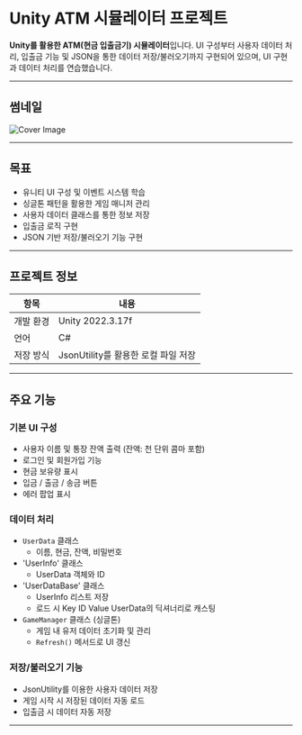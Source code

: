#  Unity ATM 시뮬레이터 프로젝트

**Unity를 활용한 ATM(현금 입출금기) 시뮬레이터**입니다. UI 구성부터 사용자 데이터 처리, 입출금 기능 및 JSON을 통한 데이터 저장/불러오기까지 구현되어 있으며, UI 구현과 데이터 처리를 연습했습니다.

---

## 썸네일
![Cover Image](./Assets/Thumbnail/PopupBackMain.PNG)


---

##  목표

- 유니티 UI 구성 및 이벤트 시스템 학습
- 싱글톤 패턴을 활용한 게임 매니저 관리
- 사용자 데이터 클래스를 통한 정보 저장
- 입출금 로직 구현
- JSON 기반 저장/불러오기 기능 구현

---

##  프로젝트 정보

| 항목 | 내용 |
|------|------|
| 개발 환경 | Unity 2022.3.17f |
| 언어 | C# |
| 저장 방식 | JsonUtility를 활용한 로컬 파일 저장 |

---

##  주요 기능

###  기본 UI 구성
- 사용자 이름 및 통장 잔액 출력 (잔액: 천 단위 콤마 포함)
- 로그인 및 회원가입 기능
- 현금 보유량 표시
- 입금 / 출금 / 송금 버튼
- 에러 팝업 표시

###  데이터 처리
- `UserData` 클래스
    - 이름, 현금, 잔액, 비밀번호
- 'UserInfo' 클래스
    - UserData 객체와 ID
- 'UserDataBase' 클래스
    - UserInfo 리스트 저장
    - 로드 시 Key ID Value UserData의 딕셔너리로 캐스팅
- `GameManager` 클래스 (싱글톤)
    - 게임 내 유저 데이터 초기화 및 관리
    - `Refresh()` 메서드로 UI 갱신

### 저장/불러오기 기능
- JsonUtility를 이용한 사용자 데이터 저장
- 게임 시작 시 저장된 데이터 자동 로드
- 입출금 시 데이터 자동 저장

---

